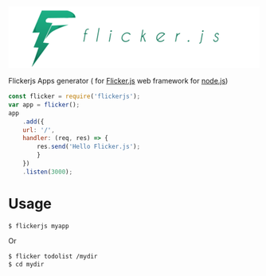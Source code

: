 [![logo](/assets/flickerjs.png)](https://www.npmjs.com/package/flickerjs)

Flickerjs Apps generator ( for [Flicker.js](https://github.com/flickerstudio/flickerjs) web framework for [node.js](http://nodejs.org/))
```javascript
const flicker = require('flickerjs');
var app = flicker();
app
    .add({
    url: '/',
    handler: (req, res) => {
        res.send('Hello Flicker.js');
        }
    })
    .listen(3000);

```

Usage
====
```
$ flickerjs myapp
```
Or
```
$ flicker todolist /mydir
$ cd mydir
```

